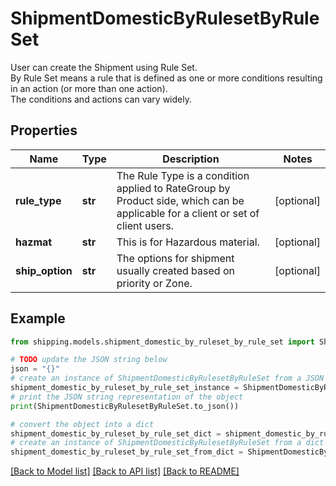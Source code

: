 # ShipmentDomesticByRulesetByRuleSet

User can create the Shipment using Rule Set.<br /> By Rule Set means a rule that is defined as one or more conditions resulting in an action (or more than one action). <br /> The conditions and actions can vary widely.

## Properties

Name | Type | Description | Notes
------------ | ------------- | ------------- | -------------
**rule_type** | **str** | The Rule Type is a condition applied to RateGroup by Product side, which can be applicable for a client or set of client users. | [optional] 
**hazmat** | **str** | This is for Hazardous material. | [optional] 
**ship_option** | **str** | The options for shipment usually created based on priority or Zone. | [optional] 

## Example

```python
from shipping.models.shipment_domestic_by_ruleset_by_rule_set import ShipmentDomesticByRulesetByRuleSet

# TODO update the JSON string below
json = "{}"
# create an instance of ShipmentDomesticByRulesetByRuleSet from a JSON string
shipment_domestic_by_ruleset_by_rule_set_instance = ShipmentDomesticByRulesetByRuleSet.from_json(json)
# print the JSON string representation of the object
print(ShipmentDomesticByRulesetByRuleSet.to_json())

# convert the object into a dict
shipment_domestic_by_ruleset_by_rule_set_dict = shipment_domestic_by_ruleset_by_rule_set_instance.to_dict()
# create an instance of ShipmentDomesticByRulesetByRuleSet from a dict
shipment_domestic_by_ruleset_by_rule_set_from_dict = ShipmentDomesticByRulesetByRuleSet.from_dict(shipment_domestic_by_ruleset_by_rule_set_dict)
```
[[Back to Model list]](../README.md#documentation-for-models) [[Back to API list]](../README.md#documentation-for-api-endpoints) [[Back to README]](../README.md)


